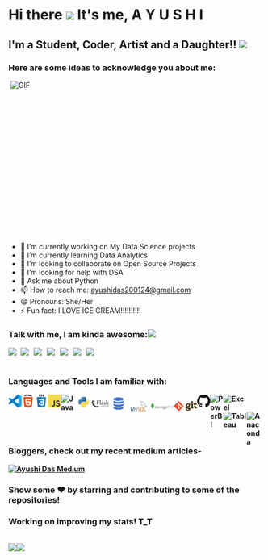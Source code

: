 # Hi there <img src="https://github.com/TheDudeThatCode/TheDudeThatCode/blob/master/Assets/Hi.gif" width="29px"> It's me, A Y U S H I 
## I'm a Student, Coder, Artist and a Daughter!! <img src="https://github.com/TheDudeThatCode/TheDudeThatCode/blob/master/Assets/happy.gif" width="40px">
### Here are some ideas to acknowledge you about me:
 <img align="right" alt="GIF" src="https://github.com/arsentieva/arsentieva/blob/main/code.gif?raw=true" width="500" height="320" />

- 🔭 I’m currently working on My Data Science projects
- 🌱 I’m currently learning Data Analytics
- 👯 I’m looking to collaborate on Open Source Projects
- 🤔 I’m looking for help with DSA
- 💬 Ask me about Python
- 📫 How to reach me: ayushidas200124@gmail.com
- 😄 Pronouns: She/Her
- ⚡ Fun fact: I LOVE ICE CREAM!!!!!!!!!!

### Talk with me, I am kinda awesome:<img src="https://github.com/TheDudeThatCode/TheDudeThatCode/blob/master/Assets/Handshake.gif" width="200px">
<a href="https://www.linkedin.com/in/connect-to-ayushi">
  <img align="left" width="24px" src="https://cdn.jsdelivr.net/npm/simple-icons@v3/icons/linkedin.svg"  />
</a>
<a href="https://twitter.com/tweet_to_ayushi">
  <img align="left" width="26px" src="https://cdn.jsdelivr.net/npm/simple-icons@v3/icons/twitter.svg" />
</a>
<a href="mailto:ayushidas200124@gmail.com">
  <img align="left" width="26px" src="https://cdn.jsdelivr.net/npm/simple-icons@v3/icons/gmail.svg" />
</a>
<a href="https://www.youtube.com/channel/UCBGOUQHNNtNGcGzVq5rIXjw">
  <img align="left" width="26px" src="https://cdn.jsdelivr.net/npm/simple-icons@v3/icons/youtube.svg" />
</a>
<a href="https://dev.to/ayushi200124">
  <img align="left" width="26px" src="https://unpkg.com/simple-icons@5.24.0/icons/devdotto.svg" />
</a>
<a href="https://www.instagram.com/blaack_bug/">
  <img align="left" width="26px" src="https://cdn.jsdelivr.net/npm/simple-icons@v3/icons/instagram.svg" />
</a>
<a href="https://medium.com/@ayushidas200124" target="_blank">
<img align="left" width="26px" src="https://img.icons8.com/fluency-systems-filled/48/000000/medium-logo.png"/>
</a>
<br> <br/>

### Languages and Tools I am familiar with:
<b>
<img align="left" alt="Visual Studio Code" width="26px" src="https://raw.githubusercontent.com/github/explore/80688e429a7d4ef2fca1e82350fe8e3517d3494d/topics/visual-studio-code/visual-studio-code.png" />
<img align="left" alt="HTML5" width="26px" src="https://raw.githubusercontent.com/github/explore/80688e429a7d4ef2fca1e82350fe8e3517d3494d/topics/html/html.png" />
<img align="left" alt="CSS3" width="26px" src="https://raw.githubusercontent.com/github/explore/80688e429a7d4ef2fca1e82350fe8e3517d3494d/topics/css/css.png" />
<img align="left" alt="JavaScript" width="26px" src="https://raw.githubusercontent.com/github/explore/80688e429a7d4ef2fca1e82350fe8e3517d3494d/topics/javascript/javascript.png" />
<img align="left" alt="Java" width="30px" src="https://user-images.githubusercontent.com/79920441/145064954-971e937c-78db-4718-89bd-a2badac116ea.png" />
<img align="left" alt="python" width="30px" src="https://raw.githubusercontent.com/github/explore/80688e429a7d4ef2fca1e82350fe8e3517d3494d/topics/python/python.png" />
<img align="left" alt="flask" width="36px" src="https://raw.githubusercontent.com/github/explore/80688e429a7d4ef2fca1e82350fe8e3517d3494d/topics/flask/flask.png" />
<img align="left" alt="SQL" width="36px" src="https://raw.githubusercontent.com/github/explore/80688e429a7d4ef2fca1e82350fe8e3517d3494d/topics/sql/sql.png" />
<img align="left" alt="MySQL" width="46px" src="https://raw.githubusercontent.com/github/explore/80688e429a7d4ef2fca1e82350fe8e3517d3494d/topics/mysql/mysql.png" />
<img align="left" alt="MongoDB" width="46px" src="https://raw.githubusercontent.com/github/explore/80688e429a7d4ef2fca1e82350fe8e3517d3494d/topics/mongodb/mongodb.png" />
<img align="left" alt="Git" width="46px" src="https://raw.githubusercontent.com/github/explore/80688e429a7d4ef2fca1e82350fe8e3517d3494d/topics/git/git.png" />
<img align="left" alt="GitHub" width="26px" src="https://raw.githubusercontent.com/github/explore/78df643247d429f6cc873026c0622819ad797942/topics/github/github.png" />
<img align="left" alt="PowerBI" width="26px" src="https://user-images.githubusercontent.com/79920441/145065268-cfcd9e75-d95c-4344-a1bd-902cd6e18535.png" />
<img align="left" alt="Excel" width="46px" src="https://user-images.githubusercontent.com/79920441/145065395-ecf4c767-d684-4564-b619-683a1de81712.png" />
<img align="left" alt="Tableau" width="46px" src="https://user-images.githubusercontent.com/79920441/145065478-44e144be-2fd5-4a7b-89d0-8313d9aed415.png" /\> 
 <br>
 </br>
<img align="left" alt="Anaconda" width="30px" src="https://user-images.githubusercontent.com/79920441/145066360-778d7a27-3088-4cf7-9131-102579aa0bab.png" />

<br>
 </br>

### Bloggers, check out my recent medium articles-

 [![Ayushi Das Medium](https://github-readme-medium.vercel.app/?username=ayushidas200124&limit=5&bg=white&text=black)](https://medium.com/@ayushidas200124)
 
### Show some ❤️ by starring and contributing to some of the repositories! 
 
 
### Working on improving my stats! T_T
 <br>
<a href="https://github.com/ayushi200124">
  <img align="left" src="https://github-readme-stats.vercel.app/api/top-langs/?username=ayushi200124&theme=radical&hide=glsl,python" />
</a>
 <a href="https://github.com/ayushi200124">
  <img align="left" src="https://github-readme-stats.vercel.app/api?username=ayushi200124&&show_icons=true&title_color=ffffff&icon_color=bb2acf&text_color=daf7dc&bg_color=151515" />
</a>  
</br>
  
